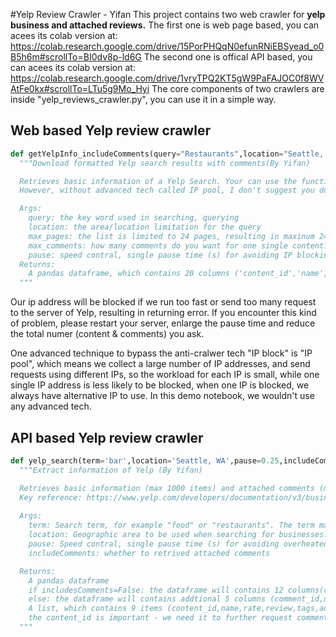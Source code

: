 #Yelp Review Crawler - Yifan
This project contains two web crawler for **yelp business and attached reviews.**
The first one is web page based, you can acees its colab version at: https://colab.research.google.com/drive/15PorPHQqN0efunRNiEBSyead_o0B5h6m#scrollTo=BI0dv8p-ld6G
The second one is offical API based, you can acees its colab version at: https://colab.research.google.com/drive/1vryTPQ2KT5gW9PaFAJOC0f8WVAtFe0kx#scrollTo=LTu5g9Mo_Hyi
The core components of two crawlers are inside "yelp_reviews_crawler.py", you can use it in a simple way.

## Web based Yelp review crawler

```python
def getYelpInfo_includeComments(query="Restaurants",location="Seattle, WA 98104",max_pages=3,max_comments=3,pause=0.5):
  """Download formatted Yelp search results with comments(By Yifan)

  Retrieves basic information of a Yelp Search. Your can use the function directly to get max 240 place items and infinite comments with them (as long as there is a comment)
  However, without advanced tech called IP pool, I don't suggest you dowload a large amount of comments.....

  Args:
    query: the key word used in searching, querying
    location: the area/location limitation for the query
    max_pages: the list is limited to 24 pages, resulting in maxinum 240 items; since frequent will be blocked, I don't think to try it in a large value
    max_comments: how many comments do you want for one single content? It can be a larger number, since when it's larger than total comments num, we will use total comments num
    pause: speed contral, single pause time (s) for avoiding IP blocking
  Returns:
    A pandas dataframe, which contains 20 columns ('content_id','name','rate','review','tags','address','city','state','postcode','comment_id','user_id','user_name','display_city','display_state','rating','date','feedback_useful','feedback_funny','feedback_cool','comment')
  """

```
Our ip address will be blocked if we run too fast or send too many request to the server of Yelp, resulting in returning error. If you encounter this kind of problem, please restart your server, enlarge the pause time and reduce the total numer (content & comments) you ask.

One advanced technique to bypass the anti-cralwer tech "IP block" is "IP pool", which means we collect a large number of IP addresses, and send requests using different IPs, so the workload for each IP is small, while one single IP address is less likely to be blocked, when one IP is blocked, we always have alternative IP to use. In this demo notebook, we wouldn't use any advanced tech.


## API based Yelp review crawler
```python
def yelp_search(term='bar',location='Seattle, WA',pause=0.25,includeComments=False):
  """Extract information of Yelp (By Yifan)

  Retrieves basic information (max 1000 items) and attached comments (max 3 comments each item) of Yelp search
  Key reference: https://www.yelp.com/developers/documentation/v3/business_search
  
  Args:
    term: Search term, for example "food" or "restaurants". The term may also be business names, such as "Starbucks".
    location: Geographic area to be used when searching for businesses. Examples: "New York City", "NYC", "350 5th Ave, New York, NY 10118". Businesses returned in the response may not be strictly within the specified location.
    pause: Speed contral, single pause time (s) for avoiding overheated QPS
    includeComments: whether to retrived attached comments

  Returns:
    A pandas dataframe
    if includesComments=False: the dataframe will contains 12 columns(content_id,name,rating,reviews,phone,address,city,state,country,postcode,latitude,longitude)
    else: the dataframe will contains addtional 5 columns (comment_id,user_id,user_name,user_rating,comment)
    A list, which contains 9 items (content_id,name,rate,review,tags,address,city,state,postcode)
    the content_id is important - we need it to further request comments
  """
```
